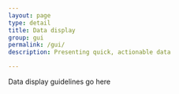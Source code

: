```yaml
---
layout: page
type: detail
title: Data display
group: gui
permalink: /gui/
description: Presenting quick, actionable data

---
```


Data display guidelines go here
